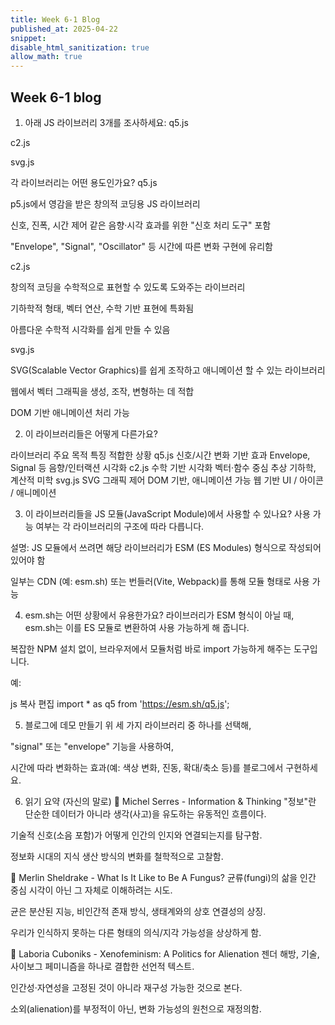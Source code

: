 ```yaml
---
title: Week 6-1 Blog
published_at: 2025-04-22
snippet:
disable_html_sanitization: true
allow_math: true
---
```


## Week 6-1 blog

1. 아래 JS 라이브러리 3개를 조사하세요:
   q5.js

c2.js

svg.js

각 라이브러리는 어떤 용도인가요?
q5.js

p5.js에서 영감을 받은 창의적 코딩용 JS 라이브러리

신호, 진폭, 시간 제어 같은 음향·시각 효과를 위한 "신호 처리 도구" 포함

"Envelope", "Signal", "Oscillator" 등 시간에 따른 변화 구현에 유리함

c2.js

창의적 코딩을 수학적으로 표현할 수 있도록 도와주는 라이브러리

기하학적 형태, 벡터 연산, 수학 기반 표현에 특화됨

아름다운 수학적 시각화를 쉽게 만들 수 있음

svg.js

SVG(Scalable Vector Graphics)를 쉽게 조작하고 애니메이션 할 수 있는 라이브러리

웹에서 벡터 그래픽을 생성, 조작, 변형하는 데 적합

DOM 기반 애니메이션 처리 가능

2. 이 라이브러리들은 어떻게 다른가요?

라이브러리 주요 목적 특징 적합한 상황
q5.js 신호/시간 변화 기반 효과 Envelope, Signal 등 음향/인터랙션 시각화
c2.js 수학 기반 시각화 벡터·함수 중심 추상 기하학, 계산적 미학
svg.js SVG 그래픽 제어 DOM 기반, 애니메이션 가능 웹 기반 UI / 아이콘 / 애니메이션

3. 이 라이브러리들을 JS 모듈(JavaScript Module)에서 사용할 수 있나요?
   사용 가능 여부는 각 라이브러리의 구조에 따라 다릅니다.

설명:
JS 모듈에서 쓰려면 해당 라이브러리가 ESM (ES Modules) 형식으로 작성되어 있어야 함

일부는 CDN (예: esm.sh) 또는 번들러(Vite, Webpack)를 통해 모듈 형태로 사용 가능

4. esm.sh는 어떤 상황에서 유용한가요?
   라이브러리가 ESM 형식이 아닐 때, esm.sh는 이를 ES 모듈로 변환하여 사용 가능하게 해 줍니다.

복잡한 NPM 설치 없이, 브라우저에서 모듈처럼 바로 import 가능하게 해주는 도구입니다.

예:

js
복사
편집
import \* as q5 from 'https://esm.sh/q5.js';

5. 블로그에 데모 만들기
   위 세 가지 라이브러리 중 하나를 선택해,

"signal" 또는 "envelope" 기능을 사용하여,

시간에 따라 변화하는 효과(예: 색상 변화, 진동, 확대/축소 등)를 블로그에서 구현하세요.

6. 읽기 요약 (자신의 말로)
   📖 Michel Serres - Information & Thinking
   "정보"란 단순한 데이터가 아니라 생각(사고)을 유도하는 유동적인 흐름이다.

기술적 신호(소음 포함)가 어떻게 인간의 인지와 연결되는지를 탐구함.

정보화 시대의 지식 생산 방식의 변화를 철학적으로 고찰함.

📖 Merlin Sheldrake - What Is It Like to Be A Fungus?
균류(fungi)의 삶을 인간 중심 시각이 아닌 그 자체로 이해하려는 시도.

균은 분산된 지능, 비인간적 존재 방식, 생태계와의 상호 연결성의 상징.

우리가 인식하지 못하는 다른 형태의 의식/지각 가능성을 상상하게 함.

📖 Laboria Cuboniks - Xenofeminism: A Politics for Alienation
젠더 해방, 기술, 사이보그 페미니즘을 하나로 결합한 선언적 텍스트.

인간성·자연성을 고정된 것이 아니라 재구성 가능한 것으로 본다.

소외(alienation)를 부정적이 아닌, 변화 가능성의 원천으로 재정의함.
